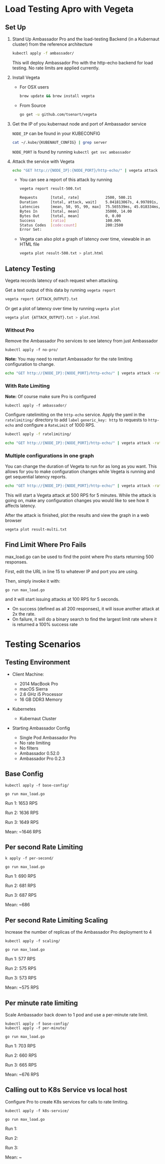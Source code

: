 # Load Testing Apro with Vegeta

## Set Up

1. Stand Up Ambassador Pro and the load-testing Backend (in a Kubernaut cluster) from the reference architecture

   ```sh   
   kubectl apply -f ambassador/
   ```

   This will deploy Ambassador Pro with the http-echo backend for load testing. No rate limits are applied currently.
   

2. Install Vegeta

   - For OSX users
   
      ```sh
      brew update && brew install vegeta
      ```

   - From Source
   
      ```sh
      go get -u github.com/tsenart/vegeta
      ```

3. Get the IP of you kubernaut node and port of Ambassador service

   `NODE_IP` can be found in your KUBECONFIG

   ```sh
   cat ~/.kube/{KUBENAUT_CONFIG} | grep server
   ```

   `NODE_PORT` is found by running `kubectl get svc ambassador`
   

4. Attack the service with Vegeta

   ```sh
   echo "GET http://{NODE_IP}:{NODE_PORT}/http-echo/" | vegeta attack -rate 500 -duration 5s > result-500.txt
   ```

   - You can see a report of this attack by running
   
      ```sh
      vegeta report result-500.txt

      Requests      [total, rate]            2500, 500.21
      Duration      [total, attack, wait]    5.041813067s, 4.997891s, 43.922067ms
      Latencies     [mean, 50, 95, 99, max]  75.565539ms, 45.018334ms, 225.885843ms, 330.822946ms, 693.644303ms
      Bytes In      [total, mean]            35000, 14.00
      Bytes Out     [total, mean]            0, 0.00
      Success       [ratio]                  100.00%
      Status Codes  [code:count]             200:2500  
      Error Set:
      ```

   - Vegeta can also plot a graph of latency over time, viewable in an HTML file

      ```sh
      vegeta plot result-500.txt > plot.html
      ```

## Latency Testing

Vegeta records latency of each request when attacking. 

Get a text output of this data by running `vegeta report` 

```sh
vegeta report {ATTACK_OUTPUT}.txt
```

Or get a plot of latency over time by running `vegeta plot`

```sh
vegeta plot {ATTACK_OUTPUT}.txt > plot.html
```

### Without Pro

Remove the Ambassador Pro services to see latency from just Ambassador 

```
kubectl apply -f no-pro/
```

**Note:** You may need to restart Ambassador for the rate limiting configuration to change.


```sh
echo "GET http://{NODE_IP}:{NODE_PORT}/http-echo/" | vegeta attack -rate 500 -duration 5s | vegeta report
```

### With Rate Limiting

**Note:** Of course make sure Pro is configured 

```
kubectl apply -f ambassador/
```

Configure ratelimiting on the `http-echo` service. Apply the yaml in the `ratelimiting/` directory to add `label` `generic_key: http` to requests to `http-echo` and configure a `RateLimit` of 1000 RPS.

```sh
kubectl apply -f ratelimiting/
```

```sh
echo "GET http://{NODE_IP}:{NODE_PORT}/http-echo/" | vegeta attack -rate 500 -duration 5s | vegeta report
```

### Multiple configurations in one graph

You can change the duration of Vegeta to run for as long as you want. This allows for you to make configuration changes while Vegeta is running and get sequential latency reports.

```sh
echo "GET http://{NODE_IP}:{NODE_PORT}/http-echo/" | vegeta attack -rate 500 -duration 5m > result-multi.txt
```

This will start a Vegeta attack at 500 RPS for 5 minutes. While the attack is going on, make any configuration changes you would like to see how it affects latency.

After the attack is finished, plot the results and view the graph in a web browser

```sh 
vegeta plot result-multi.txt
```

## Find Limit Where Pro Fails

max_load.go can be used to find the point where Pro starts returning 500 responses.

First, edit the URL in line 15 to whatever IP and port you are using.

Then, simply invoke it with:

```
go run max_load.go
```

and it will start issuing attacks at 100 RPS for 5 seconds. 

- On success (defined as all 200 responses), it will issue another attack at 2x the rate. 
- On failure, it will do a binary search to find the largest limit rate where it is returned a 100% success rate


# Testing Scenarios

## Testing Environment

- Client Machine: 
   
   - 2014 MacBook Pro 
   - macOS Sierra
   - 2.6 GHz i5 Processor
   - 16 GB DDR3 Memory

- Kubernetes

   - Kubernaut Cluster

- Starting Ambassador Config

   - Single Pod Ambassador Pro 
   - No rate limiting
   - No filters
   - Ambassador 0.52.0
   - Ambassador Pro 0.2.3

## Base Config

```
kubectl apply -f base-config/
```

```
go run max_load.go
```

Run 1: 1653 RPS

Run 2: 1636 RPS

Run 3: 1649 RPS


Mean: ~1646 RPS

## Per second Rate Limiting

```
k apply -f per-second/
```

```
go run max_load.go
```

Run 1: 690 RPS

Run 2: 681 RPS

Run 3: 687 RPS


Mean: ~686

## Per second Rate Limiting Scaling

Increase the number of replicas of the Ambassador Pro deployment to 4

```
kubectl apply -f scaling/
```

```
go run max_load.go
```

Run 1: 577 RPS

Run 2: 575 RPS

Run 3: 573 RPS


Mean: ~575 RPS

## Per minute rate limiting

Scale Ambassador back down to 1 pod and use a per-minute rate limit.

```
kubectl apply -f base-config/
kubectl apply -f per-minute/
```

```
go run max_load.go
```

Run 1: 703 RPS

Run 2: 660 RPS

Run 3: 665 RPS

Mean: ~676 RPS

## Calling out to K8s Service vs local host

Configure Pro to create K8s services for calls to rate limiting.

```
kubectl apply -f k8s-service/
```

```
go run max_load.go
```

Run 1: 

Run 2: 

Run 3: 


Mean: ~
